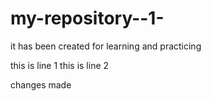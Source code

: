 # my-repository--1-



it has been created for learning and practicing 


this is line 1
this is line 2

changes made
